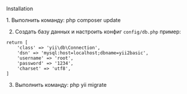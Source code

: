 <p>
Installation
</p>
1. Выполнить команду: php composer update

2. Создать базу данных и настроить конфиг `config/db.php` пример:
```
return [
    'class' => 'yii\db\Connection',
    'dsn' => 'mysql:host=localhost;dbname=yii2basic',
    'username' => 'root',
    'password' => '1234',
    'charset' => 'utf8',
]
```
3. Выполнить команду: php yii migrate


